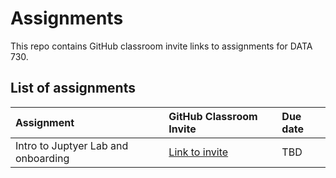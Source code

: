 # Assignments

This repo contains GitHub classroom invite links to assignments for DATA 730.

## List of assignments

| **Assignment** | **GitHub Classroom Invite** | **Due date** |
|:--- |:--- |:--- |
| Intro to Juptyer Lab and onboarding | [Link to invite]() | TBD |
